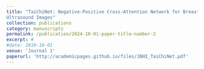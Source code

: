 ```yaml
---
title: "TaiChiNet: Negative-Positive Cross-Attention Network for Breast Lesion Segmentation in
Ultrasound Images"
collection: publications
category: manuscripts
permalink: /publication/2024-10-01-paper-title-number-2
excerpt: #
#date: 2010-10-01
venue: 'Journal 1'
paperurl: 'http://academicpages.github.io/files/JBHI_TaiChiNet.pdf'
---
```

